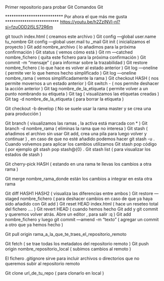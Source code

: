 Primer repositorio para probar Git
Comandos Git

*************************** Por ahora el que más me gusta *************************
https://youtu.be/h2ZzlNVl-nI?si=fzuODD2I5LS72R6m

git touch index.html ( creamos este archivo )
Git config —global user.name tu_nombre
Git config —global user.mail tu _mail
Git init ( inicializamos el proyecto )
Git add nombre_archivo ( lo añadimos para la próxima confirmación )
Git status ( vemos cómo está )
Git rm —catched nombre_fichero ( quita este fichero para la próxima confirmación )
Git commit -m “mensaje” ( para informar sobre la trazabilidad )
Git restore nombre_fichero ( lo que hace es volver al estado anterior )
Git log —oneline ( permite ver lo que hemos hecho simplificado )
Git log —oneline nombre_rama ( vemos simplificadamente la rama )
Git checkout HASH ( nos permite movernos a un estado anterior )
Git switch - ( nos permite deshacer la acción anterior )
Git tag nombre_de_la_etiqueta ( permite volver a un punto nombrando su etiqueta )
Git tag ( visualizamos las etiquetas creadas )
Git tag -d nombre_de_la_etiqueta ( para borrar la etiqueta )


Git checkout -b develop ( No se suele usar la rama master y se crea una para producción )

Git branch ( visualizamos las ramas , la activa está marcada con * )
Git branch -d nombre_rama ( eliminas la rama que no interesa )
Git stash ( añadimos el archivo sin usar Git add, crea una pila para luego volver y continuar ) , en caso de que no esté añadido podemos hacer git stash -u . Cuando volvemos para aplicar los cambios utilizamos Git stash pop código ( por ejemplo git stash pop stash@{0} . 
Git stash list ( para visualizar los estados de stash )

Git cherry-pick HASH ( estando en una rama te llevas los cambios a otra rama )

Git merge nombre_rama_donde están los cambios a integrar en esta otra rama

Git diff HASH1 HASH2 ( visualiza las diferencias entre ambos )
Git restore —staged nombre_fichero ( para deshacer cambios en caso de que ya haya sido añadido con Git add )
Git reset HEAD index.html ( hace un reseteo total del fichero …. )
Git revert HEAD ( cuando hemos hecho Git add y git commit y queremos volver atrás. Abre un editor , para salir :q )
Git add nombre_fichero y luego git commit —amend -m “texto” ( agregar un commit a otro que ya hemos hecho )

Git pull origin rama_a_la_que_te_traes_el_repositorio_remoto

Git fetch ( se trae todas los metadatos del repositorio remoto )
Git push origin nombre_repositorio_local ( subimos cambios al remoto )

El fichero .gitignore sirve para incluir archivos o directorios que no queremos subir al repositorio remoto

Git clone url_de_tu_repo ( para clonarlo en local )



